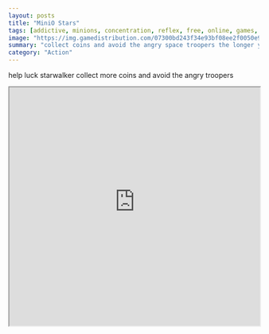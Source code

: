 ```yaml
---
layout: posts
title: "MiniO Stars"
tags: [addictive, minions, concentration, reflex, free, online, games, oyna, game, free, games, play, play, games]
image: "https://img.gamedistribution.com/07300bd243f34e93bf08ee2f0050e9f3-1280x720.jpeg"
summary: "collect coins and avoid the angry space troopers the longer you play the more troopers will try to get you survive long enough to activate character s special ability unlock new characters with the coins you earn  free online games oyna game free games play play games"
category: "Action"
---
```


help luck starwalker collect more coins and avoid the angry troopers

<iframe width="100%" height="480px;" src="https://html5.gamedistribution.com/07300bd243f34e93bf08ee2f0050e9f3/"></iframe>